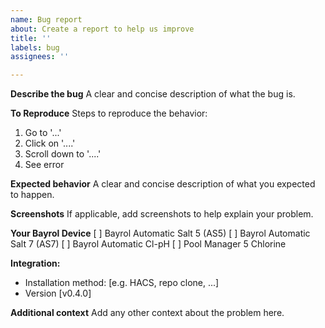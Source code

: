 ```yaml
---
name: Bug report
about: Create a report to help us improve
title: ''
labels: bug
assignees: ''

---
```


**Describe the bug**
A clear and concise description of what the bug is.

**To Reproduce**
Steps to reproduce the behavior:
1. Go to '...'
2. Click on '....'
3. Scroll down to '....'
4. See error

**Expected behavior**
A clear and concise description of what you expected to happen.

**Screenshots**
If applicable, add screenshots to help explain your problem.

**Your Bayrol Device**
[ ] Bayrol Automatic Salt 5 (AS5)
[ ] Bayrol Automatic Salt 7 (AS7)
[ ] Bayrol Automatic Cl-pH
[ ] Pool Manager 5 Chlorine

**Integration:**
 - Installation method: [e.g. HACS, repo clone, ...]
 - Version [v0.4.0]

**Additional context**
Add any other context about the problem here.
